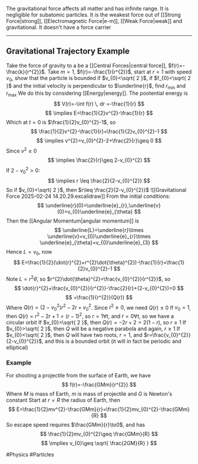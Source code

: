 The gravitational force affects all matter and has infinite range. It is negligible for subatomic particles. It is the weakest force out of [[Strong Force|strong]], [[Electromagnetic Force|e-m]], [[Weak Force|weak]] and gravitational. It doesn't have a force carrier
___
## Gravitational Trajectory Example
Take the force of gravity to a be a [[Central Forces|central force]], $f(r)=-\frac{k}{r^{2}}$. Take $m=1$, $f(r)=-\frac{1}{r^{2}}$, start at $r=1$ with speed $v_{0}$, show that the particle is bounded if $v_{0}<\sqrt{ 2 }$, if $f_{0}<\sqrt{ 2 }$ and the initial velocity is perpendicular to $\underline{r}$, find $r_\text{min}$ and $r_\text{max}$
We do this by considering [[Energy|energy]]. The pootential energy is 
$$
V(r)=-\int f(r) \, dr =-\frac{1}{r}
$$
$$
\implies E=\frac{1}{2}v^{2}-\frac{1}{r}
$$
Which at $t=0$ is $\frac{1}{2}v_{0}^{2}-1$, so
$$
\frac{1}{2}v^{2}-\frac{1}{r}=\frac{1}{2}v_{0}^{2}-1
$$
$$
\implies v^{2}=v_{0}^{2}-2+\frac{2}{r}\geq 0
$$
Since $v^{2}\geq 0$
$$
\implies \frac{2}{r}\geq 2-v_{0}^{2}
$$
If $2-v_{0}^{2}>0$:
$$
\implies r \leq \frac{2}{2-v_{0}^{2}}
$$
So if $v_{0}<\sqrt{ 2 }$, then $r\leq \frac{2}{2-v_{0}^{2}}$
![[Gravitational Force 2025-02-24 14.20.29.excalidraw]]
From the initial conditions:
$$
\underline{r}(0)=\underline{e}_{r},\underline{v}(0)=v_{0}\underline{e}_{\theta}
$$
Then the [[Angular Momentum|angular momentum]] is 
$$
\underline{L}=\underline{r}\times \underline{v}=v_{0}\underline{e}_{r}\times \underline{e}_{\theta}=v_{0}\underline{e}_{3}
$$
Hence $L=v_{0}$, now 
$$
E=\frac{1}{2}(\dot{r}^{2}+r^{2}\dot{\theta}^{2})-\frac{1}{r}=\frac{1}{2}v_{0}^{2}-1
$$
Note $L=r^{2}\dot{\theta}$, so $r^{2}\dot{\theta}^{2}=\frac{v_{0}^{2}}{r^{2}}$, so
$$
\dot{r}^{2}+\frac{v_{0}^{2}}{r^{2}}-\frac{2}{r}+(2-v_{0}^{2})=0
$$
$$
=\frac{1}{r^{2}}(Q(r))
$$
Where $Q(r)=(2-v_{0}^{2})r^{2}-2r+v_{0}^{2}$. Since $\dot{r}^{2}\geq 0$, we need $Q(r)\leq 0$
If $v_{0}=1$, then $Q(r)=r^{2}-2r+1=(r-1)^{2}$, so $r=1\forall t$, and $\dot{r}=0\forall t$, so we have a circular orbit
If $v_{0}=\sqrt{ 2 }$, then $Q(r)=-2r+2=2(1-r)$, so $r\geq 1$
If $v_{0}>\sqrt{ 2 }$, then $Q$ will be a negative parabola and again, $r\geq 1$
If $v_{0}<\sqrt{ 2 }$, then $Q$ will have two roots, $r=1$, and $r=\frac{v_{0}^{2}}{2-v_{0}^{2}}$, and this is a bounded orbit (it will in fact be periodic and elliptical)
### Example
For shooting a projectile from the surface of Earth, we have
$$
f(r)=-\frac{GMm}{r^{2}}
$$
Where $M$ is mass of Earth, $m$ is mass of projectile and $G$ is Newton's constant
Start at $r=R$ the radius of Earth, then
$$
E=\frac{1}{2}mv^{2}-\frac{GMm}{r}=\frac{1}{2}mv_{0}^{2}-\frac{GMm}{R}
$$
So escape speed requires $\frac{GMm}{r}\to0$, and has
$$
\frac{1}{2}mv_{0}^{2}\geq \frac{GMm}{R}
$$
$$
\implies v_{0}\geq \sqrt{ \frac{2GM}{R} }
$$




#Physics #Particles 